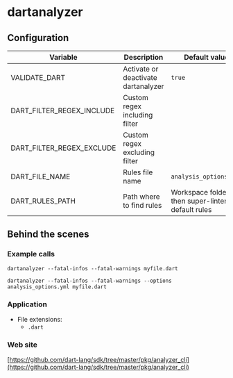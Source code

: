 <!-- Generated by .automation/build.py, please do not update manually -->
# dartanalyzer

## Configuration

| Variable | Description | Default value |
| ----------------- | -------------- | -------------- |
| VALIDATE_DART | Activate or deactivate dartanalyzer | `true` |
| DART_FILTER_REGEX_INCLUDE | Custom regex including filter |  |
| DART_FILTER_REGEX_EXCLUDE | Custom regex excluding filter |  |
| DART_FILE_NAME | Rules file name | `analysis_options.yml` |
| DART_RULES_PATH | Path where to find rules | Workspace folder, then super-linter default rules |

## Behind the scenes

### Example calls

```shell
dartanalyzer --fatal-infos --fatal-warnings myfile.dart
```

```shell
dartanalyzer --fatal-infos --fatal-warnings --options analysis_options.yml myfile.dart
```

### Application

- File extensions:
  - `.dart`

### Web site

[https://github.com/dart-lang/sdk/tree/master/pkg/analyzer_cli](https://github.com/dart-lang/sdk/tree/master/pkg/analyzer_cli)
